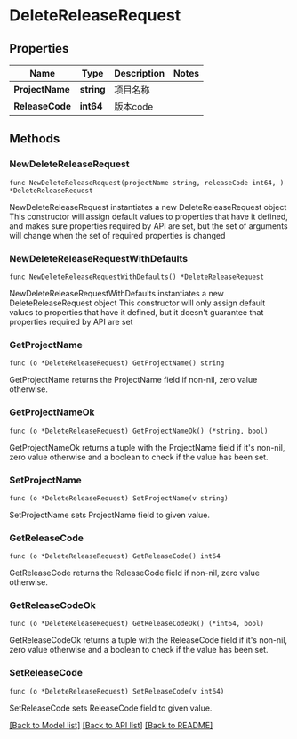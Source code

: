 # DeleteReleaseRequest

## Properties

Name | Type | Description | Notes
------------ | ------------- | ------------- | -------------
**ProjectName** | **string** | 项目名称 | 
**ReleaseCode** | **int64** | 版本code | 

## Methods

### NewDeleteReleaseRequest

`func NewDeleteReleaseRequest(projectName string, releaseCode int64, ) *DeleteReleaseRequest`

NewDeleteReleaseRequest instantiates a new DeleteReleaseRequest object
This constructor will assign default values to properties that have it defined,
and makes sure properties required by API are set, but the set of arguments
will change when the set of required properties is changed

### NewDeleteReleaseRequestWithDefaults

`func NewDeleteReleaseRequestWithDefaults() *DeleteReleaseRequest`

NewDeleteReleaseRequestWithDefaults instantiates a new DeleteReleaseRequest object
This constructor will only assign default values to properties that have it defined,
but it doesn't guarantee that properties required by API are set

### GetProjectName

`func (o *DeleteReleaseRequest) GetProjectName() string`

GetProjectName returns the ProjectName field if non-nil, zero value otherwise.

### GetProjectNameOk

`func (o *DeleteReleaseRequest) GetProjectNameOk() (*string, bool)`

GetProjectNameOk returns a tuple with the ProjectName field if it's non-nil, zero value otherwise
and a boolean to check if the value has been set.

### SetProjectName

`func (o *DeleteReleaseRequest) SetProjectName(v string)`

SetProjectName sets ProjectName field to given value.


### GetReleaseCode

`func (o *DeleteReleaseRequest) GetReleaseCode() int64`

GetReleaseCode returns the ReleaseCode field if non-nil, zero value otherwise.

### GetReleaseCodeOk

`func (o *DeleteReleaseRequest) GetReleaseCodeOk() (*int64, bool)`

GetReleaseCodeOk returns a tuple with the ReleaseCode field if it's non-nil, zero value otherwise
and a boolean to check if the value has been set.

### SetReleaseCode

`func (o *DeleteReleaseRequest) SetReleaseCode(v int64)`

SetReleaseCode sets ReleaseCode field to given value.



[[Back to Model list]](../README.md#documentation-for-models) [[Back to API list]](../README.md#documentation-for-api-endpoints) [[Back to README]](../README.md)


